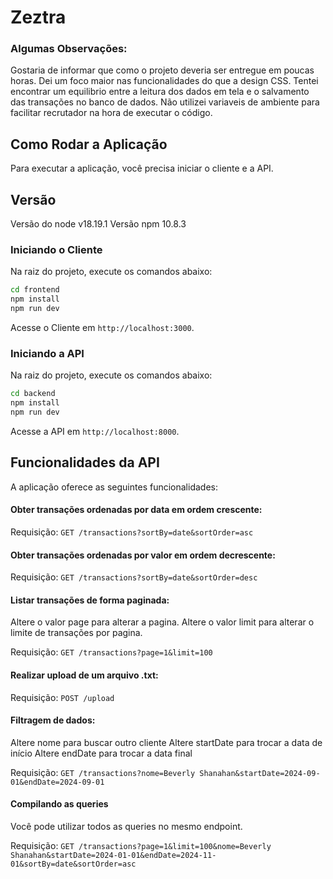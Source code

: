 # Zeztra

### Algumas Observações:

Gostaria de informar que como o projeto deveria ser entregue em poucas horas. Dei um foco maior nas funcionalidades do que a design CSS. Tentei encontrar um equilibrio entre a leitura dos dados em tela e o salvamento das transações no banco de dados.
Não utilizei variaveis de ambiente para facilitar recrutador na hora de executar o código.

## Como Rodar a Aplicação

Para executar a aplicação, você precisa iniciar o cliente e a API.

## Versão

Versão do node v18.19.1
Versão npm 10.8.3

### Iniciando o Cliente

Na raiz do projeto, execute os comandos abaixo:

```bash
cd frontend
npm install
npm run dev
```

Acesse o Cliente em `http://localhost:3000`.

### Iniciando a API

Na raiz do projeto, execute os comandos abaixo:

```bash
cd backend
npm install
npm run dev
```

Acesse a API em `http://localhost:8000`.

## Funcionalidades da API

A aplicação oferece as seguintes funcionalidades:

#### Obter transações ordenadas por data em ordem crescente:

Requisição: `GET /transactions?sortBy=date&sortOrder=asc`

#### Obter transações ordenadas por valor em ordem decrescente:

Requisição: `GET /transactions?sortBy=date&sortOrder=desc`

#### Listar transações de forma paginada:

Altere o valor page para alterar a pagina.
Altere o valor limit para alterar o limite de transações por pagina.

Requisição: `GET /transactions?page=1&limit=100`

#### Realizar upload de um arquivo .txt:

Requisição: `POST /upload`

#### Filtragem de dados:

Altere nome para buscar outro cliente
Altere startDate para trocar a data de início
Altere endDate para trocar a data final

Requisição: `GET /transactions?nome=Beverly Shanahan&startDate=2024-09-01&endDate=2024-09-01`

#### Compilando as queries

Você pode utilizar todos as queries no mesmo endpoint.

Requisição: `GET /transactions?page=1&limit=100&nome=Beverly Shanahan&startDate=2024-01-01&endDate=2024-11-01&sortBy=date&sortOrder=asc`
